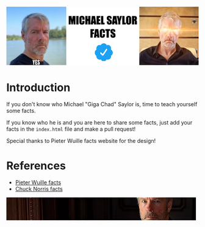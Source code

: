 ![Michael Saylor](images/michael_saylor_facts.png)

# Introduction

If you don't know who Michael "Giga Chad" Saylor is, time to teach yourself some facts.

If you know who he is and you are here to share some facts, just add your facts in the `index.html` file and make a pull request!

Special thanks to Pieter Wuille facts website for the design!

# References
- [Pieter Wuille facts](http://www.pieterwuillefacts.com/)
- [Chuck Norris facts](https://chucknorrisfacts.net/top-100)

![Michael Saylor](images/badass.png)